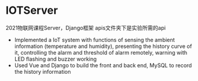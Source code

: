 # IOTServer
2021物联网课程Server，Django框架 apis文件夹下是实验所需的api
* Implemented a IoT system with functions of sensing the ambient information (temperature and humidity),  presenting the history curve of it, controlling the alarm and threshold of alarm remotely, warning with LED flashing and buzzer working
* Used Vue and Django to build the front and back end, MySQL to record the history information 
